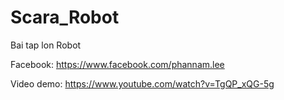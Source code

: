 # Scara_Robot
 Bai tap lon Robot

Facebook: https://www.facebook.com/phannam.lee

Video demo: https://www.youtube.com/watch?v=TgQP_xQG-5g
